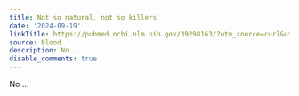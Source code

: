 ```yaml
---
title: Not so natural, not so killers
date: '2024-09-19'
linkTitle: https://pubmed.ncbi.nlm.nih.gov/39298163/?utm_source=curl&utm_medium=rss&utm_campaign=journals&utm_content=7603509&fc=None&ff=20240920192703&v=2.18.0.post9+e462414
source: Blood
description: No ...
disable_comments: true
---
```

No ...